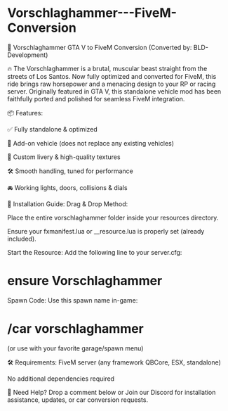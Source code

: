 # Vorschlaghammer---FiveM-Conversion

🚗 Vorschlaghammer  GTA V to FiveM Conversion
(Converted by: BLD-Development)

🔥 The Vorschlaghammer is a brutal, muscular beast straight from the streets of Los Santos. Now fully optimized and converted for FiveM, this ride brings raw horsepower and a menacing design to your RP or racing server.
Originally featured in GTA V, this standalone vehicle mod has been faithfully ported and polished for seamless FiveM integration.

📦 Features:

✅ Fully standalone & optimized

🏁 Add-on vehicle (does not replace any existing vehicles)

🎨 Custom livery & high-quality textures

🛠️ Smooth handling, tuned for performance

🚘 Working lights, doors, collisions & dials

📂 Installation Guide:
Drag & Drop Method:

Place the entire vorschlaghammer folder inside your resources directory.

Ensure your fxmanifest.lua or __resource.lua is properly set (already included).

Start the Resource:
Add the following line to your server.cfg:

# ensure Vorschlaghammer

Spawn Code:
Use this spawn name in-game:

# /car vorschlaghammer

(or use with your favorite garage/spawn menu)

🛠️ Requirements:
FiveM server (any framework  QBCore, ESX, standalone)

No additional dependencies required

💬 Need Help?
Drop a comment below or Join our Discord for installation assistance, updates, or car conversion requests.
